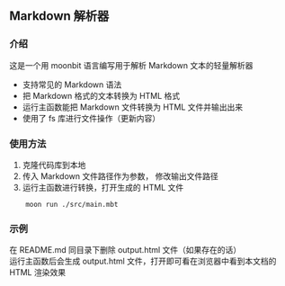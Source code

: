 ## Markdown 解析器
### 介绍 
这是一个用 moonbit 语言编写用于解析 Markdown 文本的轻量解析器
- 支持常见的 Markdown 语法
- 把 Markdown 格式的文本转换为 HTML 格式
- 运行主函数能把 Markdown 文件转换为 HTML 文件并输出出来
- 使用了 fs 库进行文件操作（更新内容）
### 使用方法
1. 克隆代码库到本地
2. 传入 Markdown 文件路径作为参数， 修改输出文件路径
3. 运行主函数进行转换，打开生成的 HTML 文件
```shell
    moon run ./src/main.mbt
```
### 示例
在 README.md 同目录下删除 output.html 文件（如果存在的话）  
运行主函数后会生成 output.html 文件，打开即可看在浏览器中看到本文档的 HTML 渲染效果